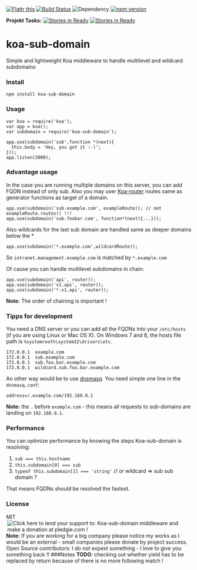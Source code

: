 
<a href="https://flattr.com/submit/auto?user_id=Student007&url=https%3A%2F%2Fgithub.com%2FStudent007%2Fkoa-sub-domain" target="_blank"><img src="http://button.flattr.com/flattr-badge-large.png" alt="Flattr this" title="Flattr this" border="0"></a>
[![Build Status](https://travis-ci.org/Student007/koa-sub-domain.svg)](https://travis-ci.org/Student007/koa-sub-domain) ![Dependency](https://david-dm.org/student007/koa-sub-domain.svg) [![npm version](https://badge.fury.io/js/koa-sub-domain.svg)](http://badge.fury.io/js/koa-sub-domain)

**Projekt Tasks:** [![Stories in Ready](https://badge.waffle.io/Student007/koa-sub-domain.png?label=ready&title=Prepared)](https://waffle.io/Student007/koa-sub-domain) [![Stories in Ready](https://badge.waffle.io/Student007/koa-sub-domain.png?label=In%20Progress&title=In%20Progress)](https://waffle.io/Student007/koa-sub-domain) 
# koa-sub-domain
Simple and lightweight Koa middleware to handle multilevel and wildcard subdomains

### Install

```
npm install koa-sub-domain
```

### Usage

```
var koa = require('koa');
var app = koa();
var subdomain = require('koa-sub-domain');

app.use(subdomain('sub',function *(next){
  this.body = 'Hey, you got it :-)';
}));
app.listen(3000);
```

### Advantage usage

In the case you are running multiple domains on this server, you can add FQDN instead of only sub. Also you may user [Koa-router](https://github.com/alexmingoia/koa-router) routes same as generator functions as target of a domain.

```
app.use(subdomain('sub.example.com', exampleRoute)); // not exampleRoute.routes() !!!
app.use(subdomain('sub.foobar.com', function*(next){...}));
```

Also wildcards for the last sub domain are handled same as deeper domains below the * 

```
app.use(subdomain('*.example.com',wildcardRoute));

```
So `intranet.management.example.com` is matched by `*.example.com`

Of cause you can handle multilevel subdomains in chain:

```
app.use(subdomain('api', router));
app.use(subdomain('v1.api', router));
app.use(subdomain('*.v1.api', router));
```
**Note:** The order of chaining is important !

### Tipps for development 

You need a DNS server or you can add all the FQDNs into your `/etc/hosts` (if you are using Linux or Mac OS X). On Windows 7 and 8, the hosts file path is `%systemroot%\system32\drivers\etc`.

```
172.0.0.1  example.com
172.0.0.1  sub.example.com
172.0.0.1  sub.foo.bar.example.com
172.0.0.1  wildcard.sub.foo.bar.example.com
```

An other way would be to use [dnsmasq](http://thekelleys.org.uk/dnsmasq/doc.html). You need simple one line in the `dnsmasq.conf`:

```
address=/.example.com/192.168.0.1
```
**Note:** the `.` before `example.com` - this means all requests to sub-domains are landing on `192.168.0.1`.

### Performance

You can optimize performance by knowing the steps Koa-sub-domain is resolving:


1. `sub === this.hostname`
2. `this.subdomain[0] === sub`
3. `typeof this.subdomain[1] === 'string'` // or wildcard => sub sub domain ?

That means FQDNs should be resolved the fastest.

### License
MIT<a href='https://pledgie.com/campaigns/29613'><img align='right' alt='Click here to lend your support to: Koa-sub-domain middleware and make a donation at pledgie.com !' src='https://pledgie.com/campaigns/29613.png?skin_name=chrome' border='0' ></a>

**Note:** If you are working for a big company please notice my works as I would be an external - small companies please donate by project success. Open Source contributors: I do not expext something - I love to give you something back !!
###Notes
**TODO**: checking out whether yield has to be replaced by return because of there is no more following match !
